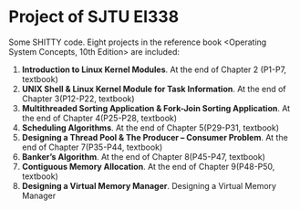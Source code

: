 # Project of SJTU EI338

Some SHITTY code. Eight projects in the reference book <Operating System Concepts, 10th Edition> are included:

1. **Introduction to Linux Kernel Modules**. At the end of Chapter 2 (P1-P7, textbook)
2. **UNIX Shell & Linux Kernel Module for Task Information**. At the end of Chapter 3(P12-P22, textbook)
3. **Multithreaded Sorting Application & Fork-Join Sorting Application**. At the end of Chapter 4(P25-P28, textbook)
4. **Scheduling Algorithms**. At the end of Chapter 5(P29-P31, textbook)
5. **Designing a Thread Pool & The Producer – Consumer Problem**. At the end of Chapter 7(P35-P44, textbook)
6. **Banker’s Algorithm**. At the end of Chapter 8(P45-P47, textbook)
7. **Contiguous Memory Allocation**. At the end of Chapter 9(P48-P50, textbook)
8. **Designing a Virtual Memory Manager**. Designing a Virtual Memory Manager

